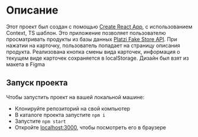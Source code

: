 # Описание

Этот проект был создан с помощью [Create React App](https://github.com/facebook/create-react-app), с использованием Context, TS шаблон. Это приложение позволяет пользователю просматривать продукты из базы данных [Platzi Fake Store API](https://fakeapi.platzi.com/en/rest/products). При нажатии на карточку, пользователь попадает на страницу описания продукта. Реализована кнопка смены вида карточек, информация о текущем виде карточек сохраняется в localStorage. Дизайн был взят из макета в Figma

## Запуск проекта

Чтобы запустить проект на вашей локальной машине:

- Клонируйте репозиторий на свой компьютер
- В каталоге проекта запустите `npm i`
- Запустите `npm start`
- Откройте [localhost:3000](http://localhost:3000/), чтобы посмотреть его в браузере
